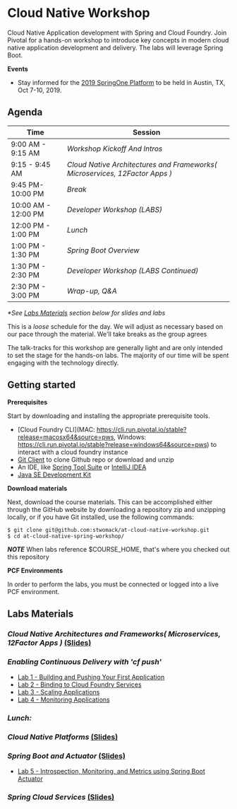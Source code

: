 # Cloud Native Workshop
Cloud Native Application development with Spring and Cloud Foundry. Join Pivotal for a hands-on workshop to introduce key concepts in modern cloud native application development and delivery. The labs will leverage Spring Boot.

**Events**
- Stay informed for the [2019 SpringOne Platform](https://springoneplatform.io/) to be held in Austin, TX, Oct 7-10, 2019.

## Agenda

Time | Session
---- | -------
9:00 AM - 9:15 AM | _Workshop Kickoff And Intros_
9:15 - 9:45 AM | _Cloud Native Architectures and Frameworks( Microservices, 12Factor Apps )_
9:45 PM- 10:00 PM | _Break_
10:00 AM - 12:00 PM | _Developer Workshop (*LABS*)_
12:00 PM - 1:00 PM | _Lunch_
1:00 PM - 1:30 PM | _Spring Boot Overview_
1:30 PM - 2:30 PM | _Developer Workshop (*LABS* Continued)_
2:30 PM - 3:00 PM | _Wrap-up, Q&A_

_*See [Labs Materials](#labs-materials) section below for slides and labs_

This is a _loose_ schedule for the day. We will adjust as necessary based on our pace through the material. We'll take breaks as the group agrees

The talk-tracks for this workshop are generally light and are only intended to set the stage for the hands-on labs.
The majority of our time will be spent engaging with the technology directly.

## Getting started

**Prerequisites**

Start by downloading and installing the appropriate prerequisite tools.
- [Cloud Foundry CLI](MAC: https://cli.run.pivotal.io/stable?release=macosx64&source=pws, Windows: https://cli.run.pivotal.io/stable?release=windows64&source=pws) to interact with a cloud foundry instance
- [Git Client](https://git-scm.com/downloads) to clone Github repo or download and unzip
- An IDE, like [Spring Tool Suite](https://spring.io/tools/sts/all) or [IntelliJ IDEA](https://www.jetbrains.com/idea/download/)
- [Java SE Development Kit](http://info.pivotal.io/n0I60i3021AN0JU0le10CRR)

**Download materials**

Next, download the course materials.  This can be accomplished either through the GitHub website by downloading a repository zip and unzipping locally, or if you have Git installed, use the following commands:

```
$ git clone git@github.com:stwomack/at-cloud-native-workshop.git
$ cd at-cloud-native-spring-workshop/
```

***NOTE***
When labs reference $COURSE_HOME, that's where you checked out this repository

**PCF Environments**

In order to perform the labs, you must be connected or logged into a live PCF environment.

## Labs Materials

### _Cloud Native Architectures and Frameworks( Microservices, 12Factor Apps )_ [(Slides)](session_02/Session_02-Cloud_Native_Architectures_and_Frameworks.pptx)

### _Enabling Continuous Delivery with 'cf push'_
  - [Lab 1 - Building and Pushing Your First Application](session_03/lab_01/lab_01.adoc)
  - [Lab 2 - Binding to Cloud Foundry Services](session_03/lab_02/lab_02.adoc)
  - [Lab 3 - Scaling Applications](session_03/lab_03/lab_03.adoc)
  - [Lab 4 - Monitoring Applications](session_03/lab_04/lab_04.adoc)

### _Lunch:_

### _Cloud Native Platforms_ [(Slides)](session_04/Session_04-Cloud_Native_Platforms.pdf)

### _Spring Boot and Actuator_ [(Slides)](session_05/Session_05-Spring_Boot_Actuator-2xpg.pdf)
  - [Lab 5 - Introspection, Monitoring, and Metrics using Spring Boot Actuator](session_05/lab_05/lab_05.adoc)
  
### _Spring Cloud Services_  [(Slides)](session_06/Session_06-Spring-Cloud-Services-2xpg.pdf)
